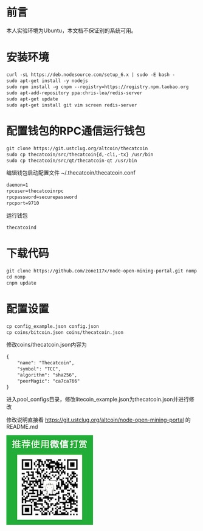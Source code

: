 # 前言
本人实验环境为Ubuntu，本文档不保证别的系统可用。

# 安装环境

    curl -sL https://deb.nodesource.com/setup_6.x | sudo -E bash -
    sudo apt-get install -y nodejs
    sudo npm install -g cnpm --registry=https://registry.npm.taobao.org
    sudo apt-add-repository ppa:chris-lea/redis-server
    sudo apt-get update
    sudo apt-get install git vim screen redis-server
# 配置钱包的RPC通信运行钱包

    git clone https://git.ustclug.org/altcoin/thecatcoin
    sudo cp thecatcoin/src/thecatcoin{d,-cli,-tx} /usr/bin
    sudo cp thecatcoin/src/qt/thecatcoin-qt /usr/bin
编辑钱包启动配置文件 ~/.thecatcoin/thecatcoin.conf

    daemon=1
    rpcuser=thecatcoinrpc
    rpcpassword=securepassword
    rpcport=9710
运行钱包

    thecatcoind
# 下载代码

    git clone https://github.com/zone117x/node-open-mining-portal.git nomp
    cd nomp
    cnpm update
# 配置设置

    cp config_example.json config.json
    cp coins/bitcoin.json coins/thecatcoin.json
修改coins/thecatcoin.json内容为

    {
        "name": "Thecatcoin",
        "symbol": "TCC",
        "algorithm": "sha256",
        "peerMagic": "ca7ca766"
    }
进入pool_configs目录，修改litecoin_example.json为thecatcoin.json并进行修改

修改说明直接看 https://git.ustclug.org/altcoin/node-open-mining-portal 的README.md

![打赏我](donate.jpg)